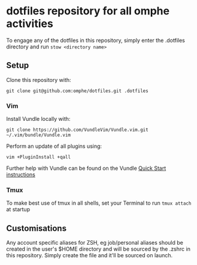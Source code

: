 # dotfiles repository for all omphe activities

To engage any of the dotfiles in this repository, simply enter the .dotfiles directory and run `stow <directory name>`


## Setup

Clone this repository with:

`git clone git@github.com:omphe/dotfiles.git .dotfiles`

### Vim

Install Vundle locally with:

`git clone https://github.com/VundleVim/Vundle.vim.git ~/.vim/bundle/Vundle.vim`

Perform an update of all plugins using:  

`vim +PluginInstall +qall`

Further help with Vundle can be found on the Vundle [Quick Start instructions](https://github.com/VundleVim/Vundle.vim#quick-start)

### Tmux

To make best use of tmux in all shells, set your Terminal to run `tmux attach` at startup

## Customisations

Any account specific aliases for ZSH, eg job/personal aliases should be created in the user's $HOME directory and will be sourced by the .zshrc in this repository.  Simply create the file and it'll be sourced on launch.  
